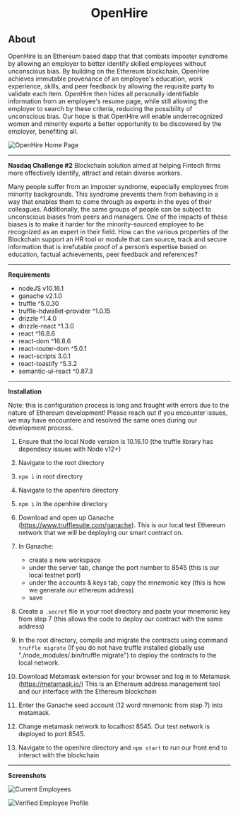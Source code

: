 <h1 align="center">
OpenHire
</h1>

**About**
----
OpenHire is an Ethereum based dapp that that combats imposter syndrome by allowing an employer to better identify skilled employees without unconscious bias. By building on the Ethereum blockchain, OpenHire achieves immutable provenance of an employee's education, work experience, skills, and peer feedback by allowing the requisite party to validate each item. OpenHire then hides all personally identifiable information from an employee's resume page, while still allowing the employer to search by these criteria, reducing the possibility of unconscious bias. Our hope is that OpenHire will enable underrecognized women and minority experts a better opportunity to be discovered by the employer, benefiting all.

![OpenHire Home Page](https://github.com/equalithonteam13/OpenHire/blob/master/readme/home_page_screenshot.jpg)

----
**Nasdaq Challenge #2**
Blockchain solution aimed at helping Fintech firms more effectively identify, attract and retain diverse workers.

Many people suffer from an imposter syndrome, especially employees from minority backgrounds. This syndrome prevents them from behaving in a way that enables them to come through as experts in the eyes of their colleagues. Additionally, the same groups of people can be subject to unconscious biases from peers and managers. One of the impacts of these biases is to make it harder for the minority-sourced employee to be recognized as an expert in their field. How can the various properties of the Blockchain support an HR tool or module that can source, track and secure information that is irrefutable proof of a person’s expertise based on education, factual achievements, peer feedback and references?

----
**Requirements**
- nodeJS v10.16.1
- ganache v2.1.0
- truffle ^5.0.30
- truffle-hdwallet-provider ^1.0.15
- drizzle ^1.4.0
- drizzle-react ^1.3.0
- react ^16.8.6
- react-dom ^16.8.6
- react-router-dom ^5.0.1
- react-scripts 3.0.1
- react-toastify ^5.3.2
- semantic-ui-react ^0.87.3

----
**Installation**

Note: this is configuration process is long and fraught with errors due to the nature of Ethereum development! Please reach out if you encounter issues, we may have encountere and resolved the same ones during our development process.

1. Ensure that the local Node version is 10.16.10 (the truffle library has dependecy issues with Node v12+)

2. Navigate to the root directory 

3. `npm i` in root directory

4. Navigate to the openhire directory

5. `npm i` in the openhire directory

6. Download and open up Ganache (https://www.trufflesuite.com/ganache). This is our local test Ethereum network that we will be deploying our smart contract on.

7. In Ganache:
    - create a new workspace
    - under the server tab, change the port number to 8545 (this is our local testnet port)
    - under the accounts & keys tab, copy the mnemonic key (this is how we generate our ethereum address)
    - save

8. Create a `.secret` file in your root directory and paste your mnemonic key from step 7 (this allows the code to deploy our contract with the same address)

9. In the root directory, compile and migrate the contracts using command `truffle migrate` (If you do not have truffle installed globally use "./node_modules/.bin/truffle migrate") to deploy the contracts to the local network.

10. Download Metamask extension for your browser and log in to Metamask (https://metamask.io/) This is an Ethereum address management tool and our interface with the Ethereum blockchain

11. Enter the Ganache seed account (12 word mnemonic from step 7) into metamask.

12. Change metamask network to localhost 8545. Our test network is deployed to port 8545.

13. Navigate to the openhire directory and `npm start` to run our front end to interact with the blockchain

----
**Screenshots**

![Current Employees](https://github.com/equalithonteam13/OpenHire/blob/master/readme/current_employees_screenshot.jpg)

![Verified Employee Profile](https://github.com/equalithonteam13/OpenHire/blob/master/readme/daphne%20profile.png)
